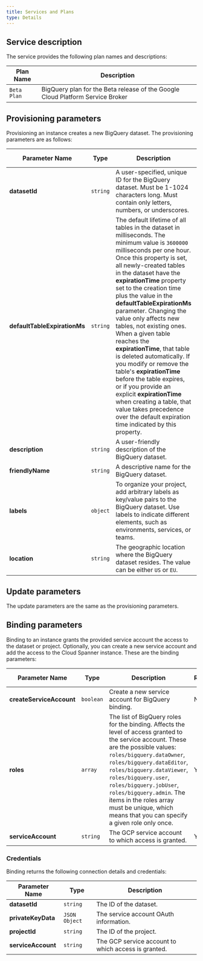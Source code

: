 ```yaml
---
title: Services and Plans
type: Details
---
```


## Service description

The service provides the following plan names and descriptions:

| Plan Name | Description |
|-----------|-------------|
| `Beta Plan` | BigQuery plan for the Beta release of the Google Cloud Platform Service Broker |

## Provisioning parameters

Provisioning an instance creates a new BigQuery dataset. The provisioning parameters are as follows:

| Parameter Name | Type | Description | Required | Default Value |
|----------------|------|-------------|----------|---------------|
| **datasetId** | `string` | A user-specified, unique ID for the BigQuery dataset. Must be 1-1024 characters long. Must contain only letters, numbers, or underscores. | YES | - |
| **defaultTableExpirationMs** | `string` | The default lifetime of all tables in the dataset in milliseconds. The minimum value is `3600000` milliseconds per one hour. Once this property is set, all newly-created tables in the dataset have the **expirationTime** property set to the creation time plus the value in the **defaultTableExpirationMs** parameter. Changing the value only affects new tables, not existing ones. When a given table reaches the **expirationTime**, that table is deleted automatically. If you modify or remove the table's **expirationTime** before the table expires, or if you provide an explicit **expirationTime** when creating a table, that value takes precedence over the default expiration time indicated by this property. | NO |  `3600000` |
| **description** | `string` | A user-friendly description of the BigQuery dataset. | NO | - |
| **friendlyName** | `string` | A descriptive name for the BigQuery dataset. | NO | - |
| **labels** | `object` | To organize your project, add arbitrary labels as key/value pairs to the BigQuery dataset. Use labels to indicate different elements, such as environments, services, or teams. | NO | - |
| **location** | `string` | The geographic location where the BigQuery dataset resides. The value can be either `US` or `EU`. | NO | `US` |


## Update parameters

The update parameters are the same as the provisioning parameters.

## Binding parameters

Binding to an instance grants the provided service account the access to the dataset or project. Optionally, you can create a new service account and add the access to the Cloud Spanner instance. These are the binding parameters:

| Parameter Name | Type | Description | Required | Default Value |
|----------------|------|-------------|----------|---------------|
| **createServiceAccount** | `boolean` | Create a new service account for BigQuery binding. | NO | `false` |
| **roles** | `array` | The list of BigQuery roles for the binding. Affects the level of access granted to the service account. These are the possible values: `roles/bigquery.dataOwner`, `roles/bigquery.dataEditor`, `roles/bigquery.dataViewer`, `roles/bigquery.user`, `roles/bigquery.jobUser`, `roles/bigquery.admin`. The items in the roles array must be unique, which means that you can specify a given role only once. | YES | - |
| **serviceAccount** | `string` | The GCP service account to which access is granted. | YES | - |

### Credentials

Binding returns the following connection details and credentials:

| Parameter Name | Type | Description |
|----------------|------|-------------|
| **datasetId** | `string` | The ID of the dataset. |
| **privateKeyData** | `JSON Object` | The service account OAuth information. |
| **projectId** | `string` | The ID of the project. |
| **serviceAccount** | `string` | The GCP service account to which access is granted. |
